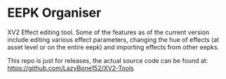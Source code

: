 # EEPK Organiser
XV2 Effect editing tool. Some of the features as of the current version include editing various effect parameters, changing the hue of effects (at asset level or on the entire eepk) and importing effects from other eepks.

This repo is just for releases, the actual source code can be found at: https://github.com/LazyBone152/XV2-Tools
